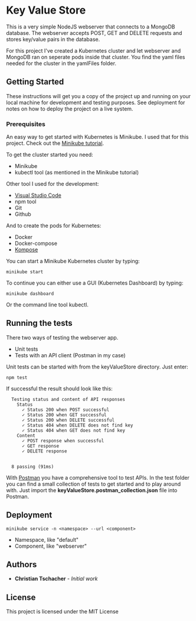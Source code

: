 # Key Value Store

This is a very simple NodeJS webserver that connects to a MongoDB database. The webserver accepts POST, GET and DELETE requests
and stores key/value pairs in the database.

For this project I've created a Kubernetes cluster and let webserver and MongoDB ran on seperate pods inside that cluster. You
find the yaml files needed for the cluster in the yamlFiles folder.


## Getting Started

These instructions will get you a copy of the project up and running on your local machine for development and testing purposes. See deployment for notes on how to deploy the project on a live system.

### Prerequisites

An easy way to get started with Kubernetes is Minikube. I used that for this project. Check out the 
[Minikube tutorial](https://kubernetes.io/docs/setup/learning-environment/minikube/).

To get the cluster started you need:
* Minikube
* kubectl tool (as mentioned in the Minikube tutorial)

Other tool I used for the development:
* [Visual Studio Code](https://code.visualstudio.com/)
* npm tool
* Git
* Github

And to create the pods for Kubernetes:
* Docker
* Docker-compose
* [Kompose](https://github.com/kubernetes/kompose)


You can start a Minikube Kubernetes cluster by typing:

```
minikube start
```

To continue you can either use a GUI (Kubernetes Dashboard) by typing:
```
minikube dashboard
```

Or the command line tool kubectl. 



## Running the tests
There two ways of testing the webserver app.
* Unit tests
* Tests with an API client (Postman in my case)

Unit tests can be started with from the keyValueStore directory. Just enter:
```
npm test
```

If successful the result should look like this:
```
  Testing status and content of API responses
    Status
      ✓ Status 200 when POST successful
      ✓ Status 200 when GET successful
      ✓ Status 200 when DELETE successful
      ✓ Status 404 when DELETE does not find key
      ✓ Status 404 when GET does not find key
    Content
      ✓ POST response when successful
      ✓ GET response
      ✓ DELETE response


  8 passing (91ms)
```


With [Postman](https://www.getpostman.com/) you have a comprehensive tool to test APIs. In the test folder you can find a small
collection of tests to get started and to play around with. Just import the **keyValueStore.postman_collection.json** file into Postman.


## Deployment

```
minikube service -n <namespace> --url <component>
```
* Namespace, like "default"
* Component, like "webserver"


## Authors

* **Christian Tschacher** - *Initial work* 


## License

This project is licensed under the MIT License 


